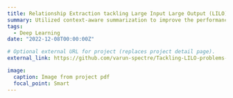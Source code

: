```yaml
---
title: Relationship Extraction tackling Large Input Large Output (LILO) problem
summary: Utilized context-aware summarization to improve the performance of relation extraction on Electronic Health Records (EHR) which are known to be long and pose a challenge for state-of-the-art NLP systems. I have Utilized the 2010 Relations Dataset for the research.
tags:
  - Deep Learning
date: "2022-12-08T00:00:00Z"

# Optional external URL for project (replaces project detail page).
external_link: https://github.com/varun-spectre/Tackling-LILO-problems-in-LLMs

image:
  caption: Image from project pdf
  focal_point: Smart
---
```

